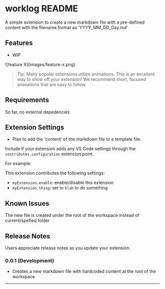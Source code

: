 # worklog README

A simple extension to create a new markdown file with a pre-defined content with the filename format as 'YYYY_MM_DD_Day.md'

## Features

- WIP

\!\[feature X\]\(images/feature-x.png\)

> Tip: Many popular extensions utilize animations. This is an excellent way to show off your extension! We recommend short, focused animations that are easy to follow.

## Requirements

So far, no external depedencies

## Extension Settings

- Plan to add the 'content' of the markdown file to a template file.

Include if your extension adds any VS Code settings through the `contributes.configuration` extension point.

For example:

This extension contributes the following settings:

- `myExtension.enable`: enable/disable this extension
- `myExtension.thing`: set to `blah` to do something

## Known Issues

The new file is created under the root of the workspace instead of current/spefied folder

## Release Notes

Users appreciate release notes as you update your extension.

### 0.0.1 (Development)

- Creates a new markdown file with hardcoded content at the root of the workspace

---

